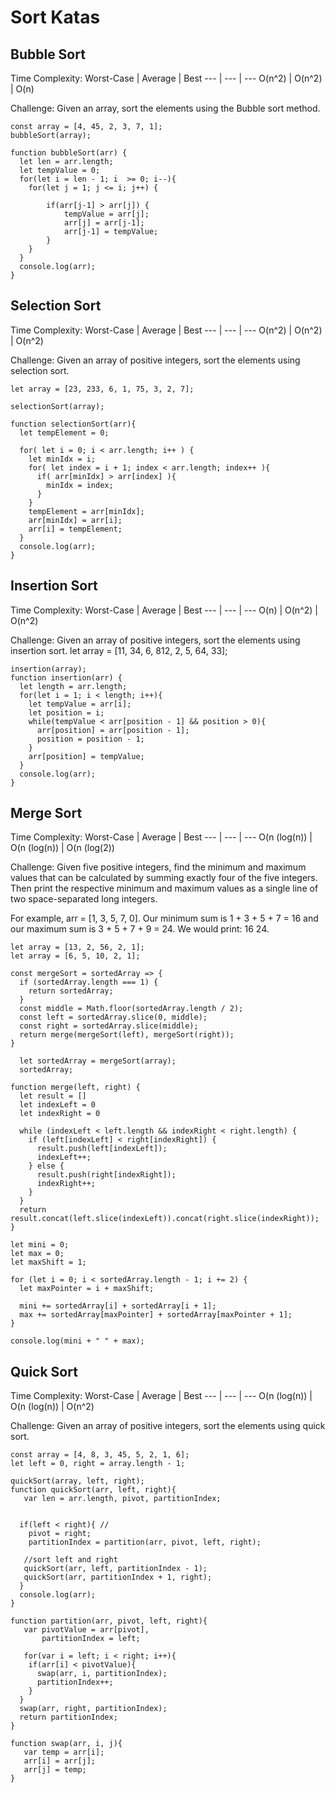# Sort Katas
## Bubble Sort
Time Complexity:
Worst-Case | Average | Best
--- | --- | ---
O(n^2) | O(n^2) | O(n)

Challenge:
Given an array, sort the elements using the Bubble sort method.

```
const array = [4, 45, 2, 3, 7, 1];
bubbleSort(array);

function bubbleSort(arr) {
  let len = arr.length;
  let tempValue = 0;
  for(let i = len - 1; i  >= 0; i--){
    for(let j = 1; j <= i; j++) {  
        
        if(arr[j-1] > arr[j]) {
            tempValue = arr[j];
            arr[j] = arr[j-1];
            arr[j-1] = tempValue;
        }
    }
  }
  console.log(arr);
}
```

## Selection Sort
Time Complexity:
Worst-Case | Average | Best
--- | --- | ---
O(n^2) | O(n^2) | O(n^2)

Challenge:
Given an array of positive integers, sort the elements using selection sort.
```
let array = [23, 233, 6, 1, 75, 3, 2, 7];

selectionSort(array);

function selectionSort(arr){
  let tempElement = 0;
  
  for( let i = 0; i < arr.length; i++ ) {
    let minIdx = i;
    for( let index = i + 1; index < arr.length; index++ ){
      if( arr[minIdx] > arr[index] ){
        minIdx = index;
      }
    }
    tempElement = arr[minIdx];
    arr[minIdx] = arr[i];
    arr[i] = tempElement;
  }  
  console.log(arr);
}
```

## Insertion Sort
Time Complexity:
Worst-Case | Average | Best
--- | --- | ---
O(n) | O(n^2) | O(n^2)

Challenge:
Given an array of positive integers, sort the elements using insertion sort.
let array = [11, 34, 6, 812, 2, 5, 64, 33];
```
insertion(array);
function insertion(arr) {
  let length = arr.length;
  for(let i = 1; i < length; i++){
    let tempValue = arr[i];
    let position = i;
    while(tempValue < arr[position - 1] && position > 0){
      arr[position] = arr[position - 1];
      position = position - 1;
    }
    arr[position] = tempValue;
  }
  console.log(arr);
}
```
## Merge Sort
Time Complexity:
Worst-Case | Average | Best
--- | --- | ---
O(n (log(n)) | O(n (log(n)) | O(n (log(2))

Challenge:
Given five positive integers, find the minimum and maximum values that can be calculated by summing exactly four of the five integers. Then print the respective minimum and maximum values as a single line of two space-separated long integers.

For example, arr = [1, 3, 5, 7, 0]. Our minimum sum is 1 + 3 + 5 + 7 = 16 and our maximum sum is 3 + 5 + 7 + 9 = 24. We would print: 16 24.
```
let array = [13, 2, 56, 2, 1];
let array = [6, 5, 10, 2, 1];

const mergeSort = sortedArray => {
  if (sortedArray.length === 1) {
    return sortedArray;
  }
  const middle = Math.floor(sortedArray.length / 2);
  const left = sortedArray.slice(0, middle);
  const right = sortedArray.slice(middle); 
  return merge(mergeSort(left), mergeSort(right));
}

  let sortedArray = mergeSort(array);
  sortedArray;

function merge(left, right) {
  let result = []
  let indexLeft = 0
  let indexRight = 0

  while (indexLeft < left.length && indexRight < right.length) {
    if (left[indexLeft] < right[indexRight]) {
      result.push(left[indexLeft]);
      indexLeft++;
    } else {
      result.push(right[indexRight]);
      indexRight++;
    }
  }
  return result.concat(left.slice(indexLeft)).concat(right.slice(indexRight));
}

let mini = 0;
let max = 0;
let maxShift = 1;

for (let i = 0; i < sortedArray.length - 1; i += 2) {
  let maxPointer = i + maxShift;

  mini += sortedArray[i] + sortedArray[i + 1];
  max += sortedArray[maxPointer] + sortedArray[maxPointer + 1];
}

console.log(mini + " " + max);
```


## Quick Sort
Time Complexity:
Worst-Case | Average | Best
--- | --- | ---
O(n (log(n)) | O(n (log(n)) | O(n^2)

Challenge:
Given an array of positive integers, sort the elements using quick sort.
```
const array = [4, 8, 3, 45, 5, 2, 1, 6];
let left = 0, right = array.length - 1;

quickSort(array, left, right);
function quickSort(arr, left, right){
   var len = arr.length, pivot, partitionIndex;


  if(left < right){ // 
    pivot = right;
    partitionIndex = partition(arr, pivot, left, right);
    
   //sort left and right
   quickSort(arr, left, partitionIndex - 1);
   quickSort(arr, partitionIndex + 1, right);
  }
  console.log(arr);
}

function partition(arr, pivot, left, right){
   var pivotValue = arr[pivot],
       partitionIndex = left;

   for(var i = left; i < right; i++){
    if(arr[i] < pivotValue){
      swap(arr, i, partitionIndex);
      partitionIndex++;
    }
  }
  swap(arr, right, partitionIndex);
  return partitionIndex;
}

function swap(arr, i, j){
   var temp = arr[i];
   arr[i] = arr[j];
   arr[j] = temp;
}
```
